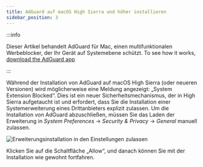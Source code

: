 ```yaml
---
title: AdGuard auf macOS High Sierra und höher installieren
sidebar_position: 3
---
```


:::info

Dieser Artikel behandelt AdGuard für Mac, einen multifunktionalen Werbeblocker, der Ihr Gerät auf Systemebene schützt. To see how it works, [download the AdGuard app](https://agrd.io/download-kb-adblock)

:::

Während der Installation von AdGuard auf macOS High Sierra (oder neueren Versionen) wird möglicherweise eine Meldung angezeigt: „System Extension Blocked“. Dies ist ein neuer Sicherheitsmechanismus, der in High Sierra aufgetaucht ist und erfordert, dass Sie die Installation einer Systemerweiterung eines Drittanbieters explizit zulassen. Um die Installation von AdGuard abzuschließen, müssen Sie das Laden der Erweiterung in *System Preferences* → *Security & Privacy* → *General* manuell zulassen.

![Erweiterungsinstallation in den Einstellungen zulassen](https://cdn.adtidy.org/public/Adguard/kb/PicturesEN/highsierra.png)

Klicken Sie auf die Schaltfläche „Allow“, und danach können Sie mit der Installation wie gewohnt fortfahren.
